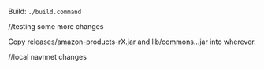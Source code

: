 Build: `./build.command`

//testing some more changes

Copy releases/amazon-products-rX.jar and lib/commons...jar into wherever.


//local navnnet changes
